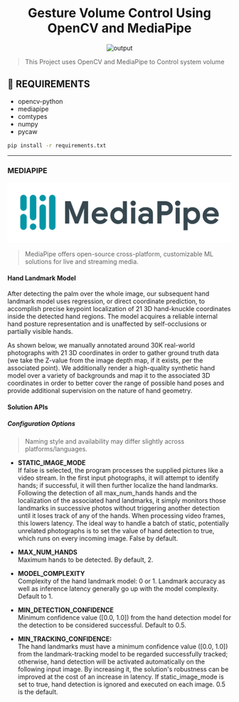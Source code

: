 
<div align="center">
  <h1>Gesture Volume Control Using OpenCV and MediaPipe</h1>
  <img alt="output" src="images/output.gif" />
 </div>

> This Project uses OpenCV and MediaPipe to Control system volume 

## 💾 REQUIREMENTS
+ opencv-python
+ mediapipe
+ comtypes
+ numpy
+ pycaw

```bash
pip install -r requirements.txt
```
***
### MEDIAPIPE
<div align="center">
  <img alt="mediapipeLogo" src="images/mediapipe.png" />
</div>

> MediaPipe offers open-source cross-platform, customizable ML solutions for live and streaming media.

#### Hand Landmark Model
After detecting the palm over the whole image, our subsequent hand landmark model uses regression, or direct coordinate prediction, to accomplish precise keypoint localization of 21 3D hand-knuckle coordinates inside the detected hand regions. The model acquires a reliable internal hand posture representation and is unaffected by self-occlusions or partially visible hands.

As shown below, we manually annotated around 30K real-world photographs with 21 3D coordinates in order to gather ground truth data (we take the Z-value from the image depth map, if it exists, per the associated point). We additionally render a high-quality synthetic hand model over a variety of backgrounds and map it to the associated 3D coordinates in order to better cover the range of possible hand poses and provide additional supervision on the nature of hand geometry.<br>

#### Solution APIs
##### Configuration Options
> Naming style and availability may differ slightly across platforms/languages.

+ <b>STATIC_IMAGE_MODE</b><br>
If false is selected, the program processes the supplied pictures like a video stream. In the first input photographs, it will attempt to identify hands; if successful, it will then further localize the hand landmarks. Following the detection of all max_num_hands hands and the localization of the associated hand landmarks, it simply monitors those landmarks in successive photos without triggering another detection until it loses track of any of the hands. When processing video frames, this lowers latency. The ideal way to handle a batch of static, potentially unrelated photographs is to set the value of hand detection to true, which runs on every incoming image. False by default.

+ <b>MAX_NUM_HANDS</b><br>
Maximum hands to be detected. By default, 2.

+ <b>MODEL_COMPLEXITY</b><br>
Complexity of the hand landmark model: 0 or 1. Landmark accuracy as well as inference latency generally go up with the model complexity. Default to 1.

+ <b>MIN_DETECTION_CONFIDENCE</b><br>
Minimum confidence value ([0.0, 1.0]) from the hand detection model for the detection to be considered successful. Default to 0.5.

+ <b>MIN_TRACKING_CONFIDENCE:</b><br>
The hand landmarks must have a minimum confidence value ([0.0, 1.0]) from the landmark-tracking model to be regarded successfully tracked; otherwise, hand detection will be activated automatically on the following input image. By increasing it, the solution's robustness can be improved at the cost of an increase in latency. If static_image_mode is set to true, hand detection is ignored and executed on each image. 0.5 is the default.

<br>

